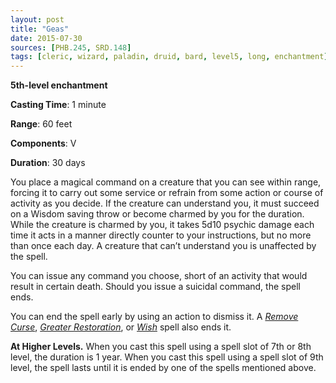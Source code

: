 ```yaml
---
layout: post
title: "Geas"
date: 2015-07-30
sources: [PHB.245, SRD.148]
tags: [cleric, wizard, paladin, druid, bard, level5, long, enchantment]
---
```


**5th-level enchantment**

**Casting Time**: 1 minute

**Range**: 60 feet

**Components**: V

**Duration**: 30 days

You place a magical command on a creature that you can see within range, forcing it to carry out some service or refrain from some action or course of activity as you decide. If the creature can understand you, it must succeed on a Wisdom saving throw or become charmed by you for the duration. While the creature is charmed by you, it takes 5d10 psychic damage each time it acts in a manner directly counter to your instructions, but no more than once each day. A creature that can’t understand you is unaffected by the spell.

You can issue any command you choose, short of an activity that would result in certain death. Should you issue a suicidal command, the spell ends. 

You can end the spell early by using an action to dismiss it. A *[Remove Curse](remove-curse)*, *[Greater Restoration](greater-restoration)*, or *[Wish](wish)* spell also ends it.

**At Higher Levels.** When you cast this spell using a spell slot of 7th or 8th level, the duration is 1 year. When you cast this spell using a spell slot of 9th level, the spell lasts until it is ended by one of the spells mentioned above.
